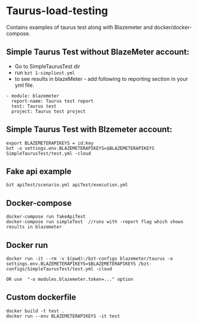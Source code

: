 
# Taurus-load-testing

Contains examples of taurus test along with Blazemeter and docker/docker-compose.

## Simple Taurus Test without BlazeMeter account:
- Go to SimpleTaurusTest dir
- run ```bzt 1-simpliest.yml```
- to see results in blazeMeter - add following to reporting section in your yml file.

```
- module: blazemeter
  report-name: Taurus test report
  test: Taurus test
  project: Taurus test project
```

## Simple Taurus Test with Blzemeter account:

```
export BLAZEMETERAPIKEYS = id:key
bzt -o settings.env.BLAZEMETERAPIKEYS=$BLAZEMETERAPIKEYS SimpleTaurusTest/test.yml -cloud
```

## Fake api example

```
bzt apiTest/scenario.yml apiTest/execution.yml
```

## Docker-compose

```
docker-compose run fakeApiTest
docker-compose run simpleTest  //runs with -report flag which shows results in blazemeter
```

## Docker run

```
docker run -it --rm -v $(pwd):/bzt-configs blazemeter/taurus -o settings.env.BLAZEMETERAPIKEYS=$BLAZEMETERAPIKEYS /bzt-configs/SimpleTaurusTest/test.yml -cloud

OR use  "-o modules.blazemeter.token=..." option
```

## Custom dockerfile

```
docker build -t test .
docker run --env BLAZEMETERAPIKEYS -it test
```